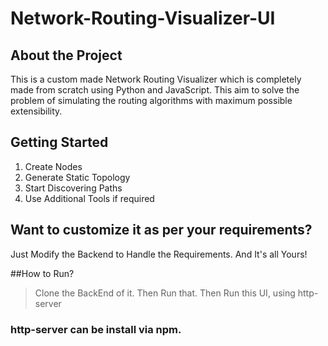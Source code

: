 # Network-Routing-Visualizer-UI

## About the Project
This is a custom made Network Routing Visualizer which is completely made from scratch using Python and JavaScript. This aim to solve the problem of simulating the routing algorithms with maximum possible extensibility.

## Getting Started
1. Create Nodes
2. Generate Static Topology
3. Start Discovering Paths
4. Use Additional Tools if required

## Want to customize it as per your requirements?
Just Modify the Backend to Handle the Requirements. And It's all Yours!

##How to Run?
> Clone the BackEnd of it. Then Run that.
> Then Run this UI, using http-server


### http-server can be install via npm.

